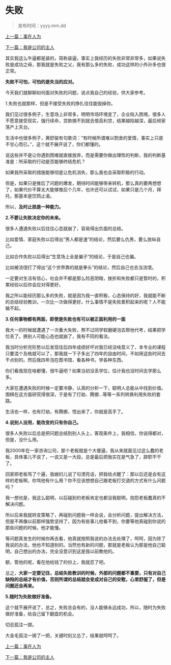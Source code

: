 # 失败
>
>发布时间：yyyy.mm.dd

[上一篇：事在人为](work/article48)

[下一篇：我是公司的主人](work/article50)

其实我这么牛逼都是装的，简称装逼，事实上我经历的失败非常非常多，如果说失败是成功之母，那我就是失败之父，我有那么多的失败，成功这样的小外孙多也很正常。

**失败不可怕，可怕的是失当的应对。**

今天我们就聊聊如何面对失败的问题，说点我自己的经验，供大家参考。

1.失败也就那样，但是不接受失败的挣扎往往能毁掉你。

我们见过很多例子，生意场上非常多，明明市场环境变了，企业陷入困境，很多人不愿意接受现实，强行续命，贷款搞不到就去借高利贷，结果越陷越深，最后倾家荡产上天台。

生活中也很多例子，黄舒骏有句歌词：“有时候所谓难以割舍的爱情，事实上只是不甘心而已。”，这个就不展开说了，你们都懂的。

说这些并不是让你遇到困难就直接放弃，而是需要你做出理性的判断，我的判断基准是：所采取的行动是否能够终结危机？

如果我所采取的措施能够彻底让危机消失，那么我也会采取积极的行动。

但是，如果只是推后了问题的爆发，期待时间能够带来转机，那么真的要再想想了，如果代价不算太大能够推后个几年，也许还可以试试，如果只是几个月，拜托，那基本是饮鸩止渴。

所以，**及时止损是一种能力。**

**2.不要让失败决定你的未来。**

很多人遭遇失败以后往往心态就崩了，容易得出负面的总结。

比如爱情、家庭失败以后得出“男人都是渣”的结论，然后要么仇男，要么放纵自己。

比如合作失败以后得出“生意场上全是骗子”的结论，于是自己也骗。

比如被流氓打了得出“这个世界靠的就是拳头”的结论，然后自己也去当流氓。

一定要对生活有信心，社会并不都是那么险恶阴暗，挫折和失败都只是暂时的，积累经验以后你会应对得更好。

我之所以能经历那么多的失败，就是因为我一直积极，心态保持的好，我就能不断的总结经验教训，一次比一次做得更好。什么事情不是失败累积起来的呢？人不能输不起。

**3.任何事物都有两面，即使是失败也有可以被正面利用的一面**

我大一的时候就遭遇了一次重大失败，熬不过同学软磨硬泡去帮他代考，结果把学位丢了。换别人可能心态也就崩了，我有不同的看法。

我当时分析完形势以后发现往后四年成绩好坏对我已经没啥意义了，本专业的课程只要混个及格就可以了，那我就一下子多出了四年的自由时间，不如用这些时间去干点别的。然后我四年泡在图书馆，看各种书，学各种东西。

你们看我现在啥都懂，很牛逼吧？如果当初没丢学位，估计我也没时间去学那么多。

大家在遭遇失败的时候一定要冷静，认真的分析一下，聪明人总能从中找到价值。围棋在这方面研究得很深，于是有了打劫、腾挪...等等一系列转换利用失败的套路。

生活也一样，也有打劫，有腾挪，悟出来了，你就是高手了。

**4.说别人没用，能改变的只有你自己。**

很多人失败以后总是把问题总结到别人头上，客观条件上，我相信，你说得都对，但是，没什么用。

我2000年在一家咨询公司，那个老板就是个大傻逼，我从来就面见过这么蠢的老板，具体事儿不说了，一说又是一大段，总是最后把我实在是气急了，辞职不干了。

回家把老板骂了个遍，我媳妇儿说了句漂亮话，把我给点醒了：那以后还是会有这样的老板啊，你骂他有什么用？你不应该想想自己跟老板打交道的方式有什么问题吗？

我一想也是，我这么聪明，以后碰到的老板肯定也都没我聪明，抱怨老板蠢真的不解决问题。

所以后来我就转变策略了，再碰到问题我一样会说，会分析问题，提出解决方法，但是不再像以前那样强势坚持了，因为有些事儿他看不到，你要等他真碰到你说的那些问题的时候，他才能懂。

等问题真发生的时候你再去看，他真就按照我说的办法去处理了，呵呵，因为除了我说的办法，他也不知道别的。当然也有新的问题，那就是老板认为那是他自己聪明，自己想出的办法，完全没意识到这是我以前教他的。

额，管他的呢，看在他给钱了的份上，我就忍了吧。

总之，**大家一定要记住，总结失败教训的时候，外部的问题都不重要，只有对自己缺陷的总结才有价值，否则所谓的总结就会变成对自己的安慰，心里舒服了，但是问题还会再来。**

**5.随时为失败做好准备。**

这个就不展开说了，总之，失败总会有的，没人能够永远成功，所以，随时为失败做好准备，给自己留下翻盘的机会。

切忌孤注一掷。

大金毛孤注一掷了一把，关键时刻又怂了，结果就呵呵了。

[上一篇：事在人为](work/article48)

[下一篇：我是公司的主人](work/article50)

















​     











